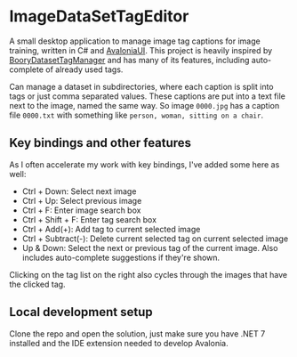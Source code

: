 # ImageDataSetTagEditor

A small desktop application to manage image tag captions for image training, written in C#
and [AvaloniaUI](https://avaloniaui.net/).
This project is heavily inspired by [BooryDatasetTagManager](https://github.com/starik222/BooruDatasetTagManager) and
has many of its features, including auto-complete of already used tags.

Can manage a dataset in subdirectories, where each caption is split into tags or just comma separated values.
These captions are put into a text file next to the image, named the same way. So image `0000.jpg` has a caption
file `0000.txt` with something like `person, woman, sitting on a chair`.

## Key bindings and other features

As I often accelerate my work with key bindings, I've added some here as well:

- Ctrl + Down: Select next image
- Ctrl + Up: Select previous image
- Ctrl + F: Enter image search box
- Ctrl + Shift + F: Enter tag search box
- Ctrl + Add(+): Add tag to current selected image
- Ctrl + Subtract(-): Delete current selected tag on current selected image
- Up & Down: Select the next or previous tag of the current image. Also includes auto-complete suggestions if they're shown.

Clicking on the tag list on the right also cycles through the images that have the clicked tag.

## Local development setup

Clone the repo and open the solution, just make sure you have .NET 7 installed and the IDE extension needed to develop Avalonia.
